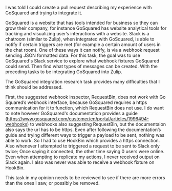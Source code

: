 I was told I could create a pull request describing my experience with GoSquared and trying to integrate it.

GoSquared is a website that has tools intended for business so they can grow their company, 
for instance GoSquared has website analytical tools for tracking and visualizing user’s interactions with a website. 
Slack is a chatroom (similar to Zulip), when integrated with GoSquared, 
is able to notify if certain triggers are met (for example a certain amount of users in the chat room). 
One of these ways it can notify, is via a webhook request sending JSON formatted data. 
For this task, the goal was to use GoSquared's Slack service to explore what webhook fixtures GoSquared could send. 
Then find what types of messages can be created. With the preceding tasks to be integrating GoSquared into Zulip.

The GoSquared integration research task provides many difficulties that I think should be addressed.

First, the suggested webhook inspector, RequestBin, does not work with Go Squared’s webhook interface, because GoSquared requires a https communication for it to function, which RequestBin does not use. I do want to note however GoSquared's documentation provides a guide (https://www.gosquared.com/customer/en/portal/articles/1996494-webhooks) to webhooks also suggesting RequestBin, but the documentaion also says the url has to be https. Even after following the documentation’s guide and trying different ways to trigger a payload to be sent, nothing was able to work. So I had to use HookBin which provides a https connection.
Also whenever I attempted to triggered a request to be sent to Slack only twice; Once saying it connected, the other time saying 0 users were online. Even when attempting to replicate my actions, I never received output on Slack again. I also was never was able to receive a webhook fixture on HookBin.

This task in my opinion needs to be reviewed to see if there are more errors than the ones I saw, or possibly be removed.





